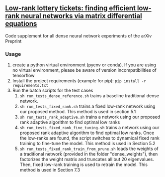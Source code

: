 ## [Low-rank lottery tickets: finding efficient low-rank neural networks via matrix differential equations](https://arxiv.org/abs/2205.13571)

Code supplement for all dense neural network experiments of the arXiv Preprint

### Usage

1. create a python virtual environment (pyenv or conda). If you are using no virtual environment, please be aware of
   version incompatibilities of tensorflow
2. Install the project requirements (example for pip):
   ``pip install -r requirements.txt``
3. Run the batch scripts for the test cases
    1. ``sh run_tests_dense_reference.sh`` trains a baseline traditional dense network.
    2. ``sh run_tests_fixed_rank.sh`` trains a fixed low-rank network using our proposed method. This method is used in
       section 5.1
    3. ``sh run_tests_rank_adaptive.sh`` trains a network using our proposed rank adaptive algorithm to find optimal low
       ranks
    4. ``sh run_tests_fixed_rank_fine_tuning.sh`` trains a network using our proposed rank adaptive algorithm to find
       optimal low ranks. Once the low-ranks are found, the script switches to dynamical fixed rank training to
       fine-tune the model. This method is used in Section 5.2
    4. ``sh run_tests_fixed_rank_train_from_prune.sh`` loads the weights of a traditional network (provided in the
       folder "dense_weights"), then factorizes the weight matrix and truncates all but 20 eigenvalues. Then, fixed
       low-rank training is used to retrain the model. This method is used in Section 7.3
